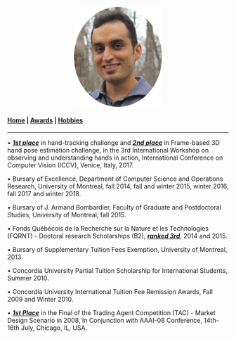<p align="center">
  <img src="Images/profile.jpg" width="200"/>
</p>

#### [Home](index.md) | [Awards](awards.md) | [Hobbies](hobbies.md)

-----------------------------

• <b><u><i>1st place</i></u></b> in hand-tracking challenge and  <b><u><i>2nd place</i></u></b> in Frame-based 3D hand pose estimation challenge, in the 3rd International Workshop on observing and understanding hands in action, International Conference on Computer Vision (ICCV), Venice, Italy, 2017.

• Bursary of Excellence, Department of Computer Science and Operations Research, University of Montreal, fall 2014, fall and winter 2015, winter 2016, fall 2017 and winter 2018.

• Bursary of J. Armand Bombardier, Faculty of Graduate and Postdoctoral Studies, University of Montreal, fall 2015.

• Fonds Québécois de la Recherche sur la Nature et les Technologies (FQRNT) - Doctoral research Scholarships (B2), <b><u><i>ranked 3rd</i></u></b>, 2014 and 2015.

• Bursary of Supplementary Tuition Fees Exemption, University of Montreal, 2013.

• Concordia University Partial Tuition Scholarship for International Students, Summer 2010.

• Concordia University International Tuition Fee Remission Awards, Fall 2009 and Winter 2010.

• <b><u><i>1st Place</i></u></b> in the Final of the Trading Agent Competition (TAC) - Market Design Scenario in 2008, In Conjunction with AAAI-08 Conference, 14th-16th July, Chicago, IL, USA.
